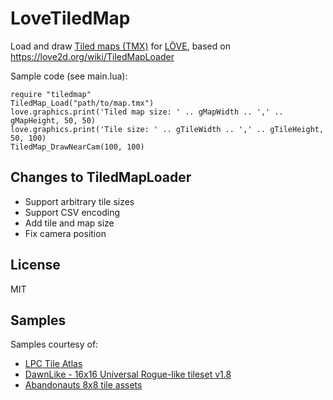 # LoveTiledMap

Load and draw [Tiled maps (TMX)](http://www.mapeditor.org/) for [LÖVE](https://love2d.org/), based on https://love2d.org/wiki/TiledMapLoader

Sample code (see main.lua):

    require "tiledmap"
    TiledMap_Load("path/to/map.tmx")
    love.graphics.print('Tiled map size: ' .. gMapWidth .. ',' .. gMapHeight, 50, 50)
    love.graphics.print('Tile size: ' .. gTileWidth .. ',' .. gTileHeight, 50, 100)
    TiledMap_DrawNearCam(100, 100)

## Changes to TiledMapLoader

- Support arbitrary tile sizes
- Support CSV encoding
- Add tile and map size
- Fix camera position

## License

MIT

## Samples

Samples courtesy of:

- [LPC Tile Atlas](http://opengameart.org/content/lpc-tile-atlas)
- [DawnLike - 16x16 Universal Rogue-like tileset v1.8](http://opengameart.org/content/dawnlike-16x16-universal-rogue-like-tileset-v18)
- [Abandonauts 8x8 tile assets](http://opengameart.org/content/abandonauts-8x8-tile-assets)